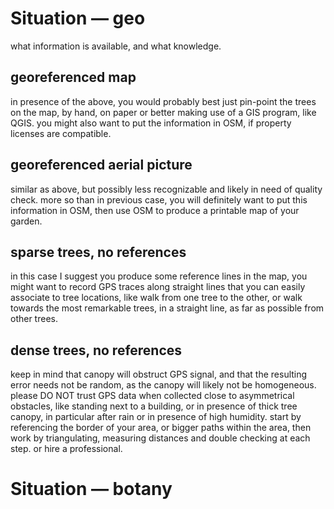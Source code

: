 # Situation — geo

what information is available, and what knowledge.
## georeferenced map
in presence of the above, you would probably best just pin-point the trees on the map, by hand, on paper or better making use of a GIS program, like QGIS. 
you might also want to put the information in OSM, if property licenses are compatible.
## georeferenced aerial picture
similar as above, but possibly less recognizable and likely in need of quality check.
more so than in previous case, you will definitely want to put this information in OSM, then use OSM to produce a printable map of your garden.
## sparse trees, no references
in this case I suggest you produce some reference lines in the map, you might want to record GPS traces along straight lines that you can easily associate to tree locations, like walk from one tree to the other, or walk towards the most remarkable trees, in a straight line, as far as possible from other trees.
## dense trees, no references
keep in mind that canopy will obstruct GPS signal, and that the resulting error needs not be random, as the canopy will likely not be homogeneous. please DO NOT trust GPS data when collected close to asymmetrical obstacles, like standing next to a building, or in presence of thick tree canopy, in particular after rain or in presence of high humidity. start by referencing the border of your area, or bigger paths within the area, then work by triangulating, measuring distances and double checking at each step.
or hire a professional.
# Situation — botany

